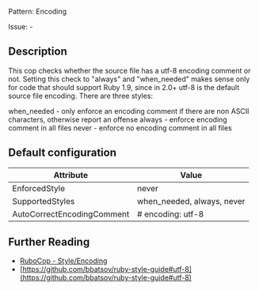 Pattern: Encoding

Issue: -

## Description

This cop checks whether the source file has a utf-8 encoding
comment or not.
Setting this check to "always" and "when_needed" makes sense only
for code that should support Ruby 1.9, since in 2.0+ utf-8 is the
default source file encoding. There are three styles:

when_needed - only enforce an encoding comment if there are non ASCII
              characters, otherwise report an offense
always - enforce encoding comment in all files
never - enforce no encoding comment in all files

## Default configuration

Attribute | Value
--- | ---
EnforcedStyle | never
SupportedStyles | when_needed, always, never
AutoCorrectEncodingComment | # encoding: utf-8

## Further Reading

* [RuboCop - Style/Encoding](https://rubocop.readthedocs.io/en/latest/cops_style/#styleencoding)
* [https://github.com/bbatsov/ruby-style-guide#utf-8](https://github.com/bbatsov/ruby-style-guide#utf-8)

